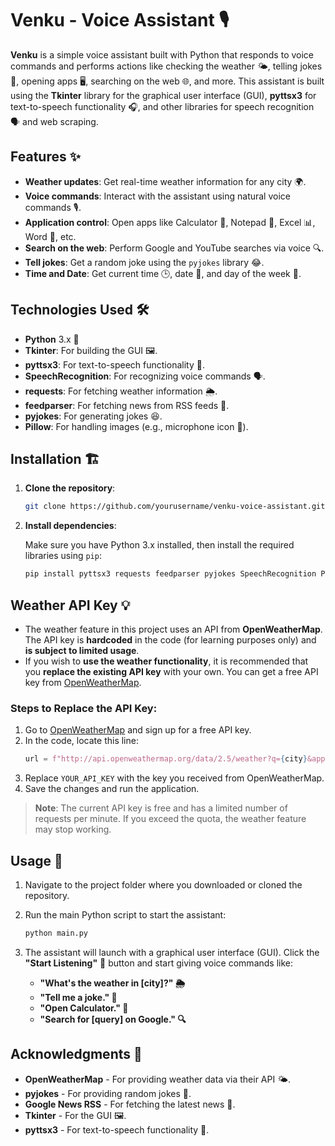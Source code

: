 # Venku - Voice Assistant 🎙️

**Venku** is a simple voice assistant built with Python that responds to voice commands and performs actions like checking the weather 🌤️, telling jokes 🤣, opening apps 🖥️, searching on the web 🌐, and more. This assistant is built using the **Tkinter** library for the graphical user interface (GUI), **pyttsx3** for text-to-speech functionality 🎧, and other libraries for speech recognition 🗣️ and web scraping.

## Features ✨
- **Weather updates**: Get real-time weather information for any city 🌍.
- **Voice commands**: Interact with the assistant using natural voice commands 🎙️.
- **Application control**: Open apps like Calculator 🧮, Notepad 📝, Excel 📊, Word 📃, etc.
- **Search on the web**: Perform Google and YouTube searches via voice 🔍.
- **Tell jokes**: Get a random joke using the `pyjokes` library 😂.
- **Time and Date**: Get current time 🕒, date 📅, and day of the week 📆.

## Technologies Used 🛠️
- **Python** 3.x 🐍
- **Tkinter**: For building the GUI 🖼️.
- **pyttsx3**: For text-to-speech functionality 🎤.
- **SpeechRecognition**: For recognizing voice commands 🗣️.
- **requests**: For fetching weather information 🌦️.
- **feedparser**: For fetching news from RSS feeds 📰.
- **pyjokes**: For generating jokes 😆.
- **Pillow**: For handling images (e.g., microphone icon 🎤).

## Installation 🏗️

1. **Clone the repository**:

    ```bash
    git clone https://github.com/yourusername/venku-voice-assistant.git
    ```

2. **Install dependencies**:

    Make sure you have Python 3.x installed, then install the required libraries using `pip`:

    ```bash
    pip install pyttsx3 requests feedparser pyjokes SpeechRecognition Pillow
    ```

## Weather API Key 💡

- The weather feature in this project uses an API from **OpenWeatherMap**. The API key is **hardcoded** in the code (for learning purposes only) and **is subject to limited usage**.
- If you wish to **use the weather functionality**, it is recommended that you **replace the existing API key** with your own. You can get a free API key from [OpenWeatherMap](https://openweathermap.org/api).

### Steps to Replace the API Key:
1. Go to [OpenWeatherMap](https://openweathermap.org/api) and sign up for a free API key.
2. In the code, locate this line:
    ```python
    url = f"http://api.openweathermap.org/data/2.5/weather?q={city}&appid=YOUR_API_KEY&units=metric"
    ```
3. Replace `YOUR_API_KEY` with the key you received from OpenWeatherMap.
4. Save the changes and run the application.

> **Note**: The current API key is free and has a limited number of requests per minute. If you exceed the quota, the weather feature may stop working.

## Usage 🚀

1. Navigate to the project folder where you downloaded or cloned the repository.
2. Run the main Python script to start the assistant:

    ```bash
    python main.py
    ```

3. The assistant will launch with a graphical user interface (GUI). Click the **"Start Listening"** 🎤 button and start giving voice commands like:
    - **"What's the weather in [city]?" 🌦️**
    - **"Tell me a joke." 🤣**
    - **"Open Calculator." 🧮**
    - **"Search for [query] on Google." 🔍**

## Acknowledgments 🙏
- **OpenWeatherMap** - For providing weather data via their API 🌤️.
- **pyjokes** - For providing random jokes 🤡.
- **Google News RSS** - For fetching the latest news 📰.
- **Tkinter** - For the GUI 🖼️.
- **pyttsx3** - For text-to-speech functionality 🎤.
